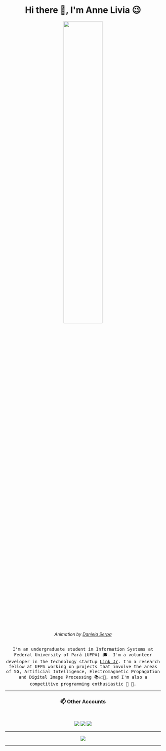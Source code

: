<h1 align="center"> Hi there 👋, I'm Anne Livia 😉 <br/> </h1> 

<p align="center"><img width=50% src="https://miro.medium.com/max/1600/0*K2WLMTExLyida7OR.gif"></p>
<h6 align="center">Animation by <a href="https://dribbble.com/daniserpa" target="_blank">Daniela Serpa</a></h6>

<p align="center"> <samp>I'm an undergraduate student in Information Systems at Federal University of Pará (UFPA) 🎓. I'm a volunteer developer in the technology startup <a href="http://linkjrcastanhal.ufpa.br" target="_blank">Link Jr</a>. I'm a research fellow at UFPA working on projects that involve the areas of 5G, Artificial Intelligence, Electromagnetic Propagation and Digital Image Processing 📚📈🔬, and I'm also a competitive programming enthusiastic 🤩 🎈. </samp> </p>

---------------------------------------------------------------------------------------------------------------------------------------------------------------------------------

<h3 align="center"> 📫 Other Accounts </h3>
<br /> 
<p align="center">
<a href="https://instagram.com/anneliviia"><img src="https://img.shields.io/badge/instagram-%23E4405F.svg?&style=for-the-badge&logo=instagram&logoColor=white"/></a>
<a href="https://www.facebook.com/annelivia"><img src="https://img.shields.io/badge/facebook-%231877F2.svg?&style=for-the-badge&logo=facebook&logoColor=white"/></a>
<a href="https://www.linkedin.com/in/annelivia/"><img src="https://img.shields.io/badge/linkedin-%230077B5.svg?&style=for-the-badge&logo=linkedin&logoColor=white"/></a>
</p>

---------------------------------------------------------------------------------------------------------------------------------------------------------------------------------

<p align="center">
  <a href="https://github-readme-stats.vercel.app/api?username=AnneLivia&show_icons=true&&hide_border=true&title_color=ff4b8a&icon_color=ff4b8a">
    <img src="https://github-readme-stats.vercel.app/api?username=AnneLivia&show_icons=true&&hide_border=true&title_color=ff4b8a&icon_color=ff4b8a" />
  </a>
</p>

---------------------------------------------------------------------------------------------------------------------------------------------------------------------------------
